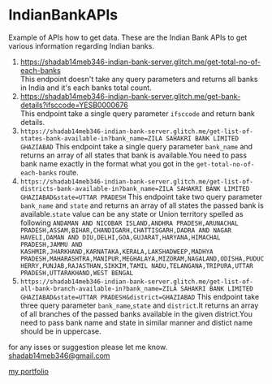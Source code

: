 # IndianBankAPIs
Example of APIs how to get data.
These are the Indian Bank APIs to get various information regarding Indian banks.
1. https://shadab14meb346-indian-bank-server.glitch.me/get-total-no-of-each-banks  
This endpoint doesn't take any query parameters and returns all banks in India and it's each banks total count.
2. https://shadab14meb346-indian-bank-server.glitch.me/get-bank-details?ifsccode=YESB0000676  
This endpoint take a single query parameter ```ifsccode``` and return bank details.
3. ```https://shadab14meb346-indian-bank-server.glitch.me/get-list-of-states-bank-available-in?bank_name=ZILA SAHAKRI BANK LIMITED GHAZIABAD``` 
This endpoint take a single query parameter ```bank_name``` and returns an array of all states that bank is available.You need to pass bank name exactly in the format what you got in the ```get-total-no-of-each-banks``` route.
4. ```https://shadab14meb346-indian-bank-server.glitch.me/get-list-of-districts-bank-available-in?bank_name=ZILA SAHAKRI BANK LIMITED GHAZIABAD&state=UTTAR PRADESH```
This endpoint take two query parameter ```bank_name``` and ```state``` and returns an array of all states the passed bank is available.```state``` value can be any state or Union territory spelled as following ```ANDAMAN AND NICOBAR ISLAND,ANDHRA PRADESH,ARUNACHAL PRADESH,ASSAM,BIHAR,CHANDIGARH,CHATTISGARH,DADRA AND NAGAR HAVELI,DAMAN AND DIU,DELHI,GOA,GUJARAT,HARYANA,HIMACHAL PRADESH,JAMMU AND KASHMIR,JHARKHAND,KARNATAKA,KERALA,LAKSHADWEEP,MADHYA PRADESH,MAHARASHTRA,MANIPUR,MEGHALAYA,MIZORAM,NAGALAND,ODISHA,PUDUCHERRY,PUNJAB,RAJASTHAN,SIKKIM,TAMIL NADU,TELANGANA,TRIPURA,UTTAR PRADESH,UTTARAKHAND,WEST BENGAL``` 
5. ```https://shadab14meb346-indian-bank-server.glitch.me/get-list-of-all-bank-branch-available-in?bank_name=ZILA SAHAKRI BANK LIMITED GHAZIABAD&state=UTTAR PRADESH&district=GHAZIABAD```
This endpoint take three query parameter ```bank_name```,```state``` and ```district```.It returns an array of all branches of the passed banks available in the given district.You need to pass bank name and state in similar manner and distict name should be in uppercase.

for any isses or suggestion please let me know.
shadab14meb346@gmail.com

[my portfolio](https://www.shadab.info/)

